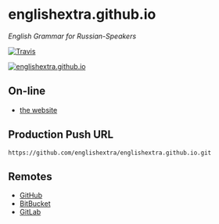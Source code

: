 # englishextra.github.io

*English Grammar for Russian-Speakers*

[![Travis](https://img.shields.io/travis/englishextra/englishextra.github.io.svg)](https://github.com/englishextra/englishextra.github.io)

[![englishextra.github.io](https://farm1.staticflickr.com/712/32184197115_99ed13dde0_o.jpg)](https://englishextra.github.io/)

## On-line

 - [the website](https://englishextra.github.io/)

## Production Push URL

```
https://github.com/englishextra/englishextra.github.io.git
```

## Remotes

 - [GitHub](https://github.com/englishextra/englishextra.github.io)
 - [BitBucket](https://bitbucket.org/englishextra/englishextra.github.io)
 - [GitLab](https://gitlab.com/englishextra/englishextra.github.io)
